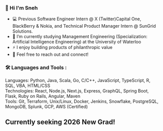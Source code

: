 ### 👋 Hi I'm Sneh

- 💻 Previous Software Engineer Intern @ X (Twitter)Capital One, BlackBerry & Nokia, and Technical Product Manager Intern @ SunGrid Solutions. 
- 🔭 I’m currently studying Management Engineering (Specialization: Artificial Intelligence Engineering) at the University of Waterloo
- ⚡ I enjoy building products of philanthropic value 
- 👯 Feel free to reach out and connect! 


### 🛠 Languages and Tools :
Languages: Python, Java, Scala, Go, C/C++, JavaScript, TypeScript, R, SQL, VBA, HTML/CSS <br/>
Technologies:  React, Node.js, Next.js, Express, GraphQL, Spring Boot, Flask, Ruby on Rails, Angular, Maven <br/>
Tools: Git, Terraform, Unix/Linux, Docker, Jenkins, Snowflake, PostgreSQL, MongoDB, Splunk, GCP, AWS (Certified)


## Currently seeking 2026 New Grad!
